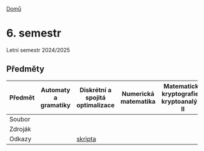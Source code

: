 [Domů](../../index.html)

# 6. semestr

Letní semestr 2024/2025

## Předměty



| Předmět | Automaty a gramatiky | Diskrétní a spojitá optimalizace | Numerická matematika | Matematická kryptografie a kryptoanalýza II |
| --- | --- | --- | --- | --- |
| Soubor |   |   |   |   |
| Zdroják |  |   |   |   |
| Odkazy |   | [skripta](https://kam.mff.cuni.cz/~hladik/DSO/text_dso.pdf)  |   |   |
